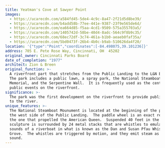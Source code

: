 ```yaml
---
title: Yeatman's Cove at Sawyer Point
images:
  - https://ucarecdn.com/a584fd45-5de4-4c9c-8a47-2f21d5d8be39/
  - https://ucarecdn.com/b4add58b-77ee-441e-9387-23f9e565de6d/
  - https://ucarecdn.com/ea664d85-f5aa-4cd1-9509-575a355703a5/
  - https://ucarecdn.com/1405742d-58be-40d4-8adc-564c9f8b9c35/
  - https://ucarecdn.com/68ec72df-3c74-461a-b1b0-aeaeb0faf35a/
  - https://ucarecdn.com/5bd0473f-26b4-4b0c-b9ab-510626da4f20/
location: '{"type":"Point","coordinates":[-84.498075,39.101236]}'
address: 705 E. Pete Rose Way, Cincinnati, OH  45202
original_owner: Cincinnati Parks Board
date_of_completion: "1977"
architect: Zion & Breen
original_function: >-
  A riverfront part that stretches from the Public Landing to the L&N Bridge. 
  The park includes a public lawn, a spray park, the National Steamboat
  Memorial, and the Serpentine Wall.  It is frequently used as the center of
  public events on the riverfront.
significance: >-
  The park was the first development on the riverfront to provide public access
  to the river.
unique_features: >-
  The National Steamboat Mounument is located at the beginning of the park on
  the west side of the Public Landing.  The paddle wheel is an exact replica of
  the one that propelled the American Queen.  Suspended 40 feet in the air, the
  sculpture is surrounded by 24 metal stacks that are whistles to emulate the
  sounds of a riverboat in what is known as the Dan and Susan Pfau Whistle
  Grove.  The whistles are triggered by motion, and they emit steam as they
  sound.
---
```

